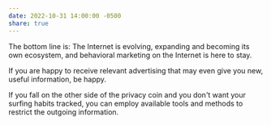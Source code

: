 ```yaml
---
date: 2022-10-31 14:00:00 -0500
share: true
---
```

The bottom line is: The Internet is evolving, expanding and becoming its own ecosystem, and behavioral marketing on the Internet is here to stay.

If you are happy to receive relevant advertising that may even give you new, useful information, be happy.

If you fall on the other side of the privacy coin and you don't want your surfing habits tracked, you can employ available tools and methods to restrict the outgoing information.
